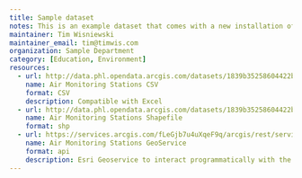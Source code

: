 ```yaml
---
title: Sample dataset
notes: This is an example dataset that comes with a new installation of JKAN
maintainer: Tim Wisniewski
maintainer_email: tim@timwis.com
organization: Sample Department
category: [Education, Environment]
resources:
  - url: http://data.phl.opendata.arcgis.com/datasets/1839b35258604422b0b520cbb668df0d_0.csv
    name: Air Monitoring Stations CSV
    format: CSV
    description: Compatible with Excel
  - url: http://data.phl.opendata.arcgis.com/datasets/1839b35258604422b0b520cbb668df0d_0.zip
    name: Air Monitoring Stations Shapefile
    format: shp
  - url: https://services.arcgis.com/fLeGjb7u4uXqeF9q/arcgis/rest/services/Air_Monitoring_Stations/FeatureServer/0/query
    name: Air Monitoring Stations GeoService
    format: api
    description: Esri Geoservice to interact programmatically with the data
---
```

